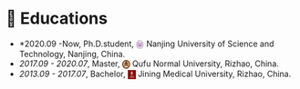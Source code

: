 
# 📖 Educations
- *2020.09 -Now, Ph.D.student, <img src="/images/njust_logo.png" alt="njust" width="14" height="16" style="vertical-align: middle;"> Nanjing University of Science and Technology, Nanjing, China.
- *2017.09 - 2020.07*, Master, <img src="/images/qfnu_logo.png" alt="qfnu" width="14" height="16" style="vertical-align: middle;"> Qufu Normal University, Rizhao, China.
- *2013.09 - 2017.07*, Bachelor, <img src="/images/jnMe_logo.png" alt="jiMe" width="14" height="16" style="vertical-align: middle;"> Jining Medical University, Rizhao, China.

